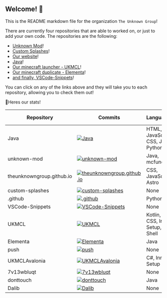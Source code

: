 ## Welcome! :wave:
This is the README markdown file for the organization `The Unknown Group`!

There are currently four repositories that are able to worked on, or just to add your own code. The repositories are the following:

  - [Unknown Mod](https://github.com/TheUnknownGroup/unknown-mod)!
  - [Custom Splashes](https://github.com/TheUnknownGroup/custom-splashes)!
  - [Our website](https://github.com/TheUnknownGroup/theunknowngroup.github.io)!
  - [Java](https://github.com/TheUnknownGroup/Java)!
  - [Our minecraft launcher - UKMCL](https://github.com/TheUnknownGroup/UKMCL)!
  - [Our minecraft duplicate - Elementa](https://github.com/TheUnknownGroup/Elementa)!
  - [and finally, VSCode-Snippets](https://github.com/TheUnknownGroup/VSCode-Snippets)!

You can click on any of the links above and they will take you to each repository, allowing you to check them out!

💪Heres our stats!



| Repository | Commits | Languages | Pull Requests | Issues | Stars | Forks |
|------------|---------|-----------|---------------|--------|-------|-------|
| Java | [![Java](https://img.shields.io/github/commit-activity/t/TheUnknownGroup/Java?color=green)](https://github.com/TheUnknownGroup/Java) | HTML, JavaScript, CSS, Java, Python | 7 | 2 | [![Java](https://img.shields.io/github/stars/TheUnknownGroup/Java?color=green)](https://github.com/TheUnknownGroup/Java) | [![Java](https://img.shields.io/github/forks/TheUnknownGroup/Java?color=green)](https://github.com/TheUnknownGroup/Java)
| unknown-mod | [![unknown-mod](https://img.shields.io/github/commit-activity/t/TheUnknownGroup/unknown-mod?color=green)](https://github.com/TheUnknownGroup/unknown-mod) | Java, mcfunction | 2 | 0 | [![unknown-mod](https://img.shields.io/github/stars/TheUnknownGroup/unknown-mod?color=green)](https://github.com/TheUnknownGroup/unknown-mod) | [![unknown-mod](https://img.shields.io/github/forks/TheUnknownGroup/unknown-mod?color=green)](https://github.com/TheUnknownGroup/unknown-mod)
| theunknowngroup.github.io | [![theunknowngroup.github.io](https://img.shields.io/github/commit-activity/t/TheUnknownGroup/theunknowngroup.github.io?color=green)](https://github.com/TheUnknownGroup/theunknowngroup.github.io) | CSS, JavaScript, Astro | 0 | 0 | [![theunknowngroup.github.io](https://img.shields.io/github/stars/TheUnknownGroup/theunknowngroup.github.io?color=green)](https://github.com/TheUnknownGroup/theunknowngroup.github.io) | [![theunknowngroup.github.io](https://img.shields.io/github/forks/TheUnknownGroup/theunknowngroup.github.io?color=green)](https://github.com/TheUnknownGroup/theunknowngroup.github.io)
| custom-splashes | [![custom-splashes](https://img.shields.io/github/commit-activity/t/TheUnknownGroup/custom-splashes?color=green)](https://github.com/TheUnknownGroup/custom-splashes) | None | 0 | 0 | [![custom-splashes](https://img.shields.io/github/stars/TheUnknownGroup/custom-splashes?color=green)](https://github.com/TheUnknownGroup/custom-splashes) | [![custom-splashes](https://img.shields.io/github/forks/TheUnknownGroup/custom-splashes?color=green)](https://github.com/TheUnknownGroup/custom-splashes)
| .github | [![.github](https://img.shields.io/github/commit-activity/t/TheUnknownGroup/.github?color=green)](https://github.com/TheUnknownGroup/.github) | Python | 0 | 0 | [![.github](https://img.shields.io/github/stars/TheUnknownGroup/.github?color=green)](https://github.com/TheUnknownGroup/.github) | [![.github](https://img.shields.io/github/forks/TheUnknownGroup/.github?color=green)](https://github.com/TheUnknownGroup/.github)
| VSCode-Snippets | [![VSCode-Snippets](https://img.shields.io/github/commit-activity/t/TheUnknownGroup/VSCode-Snippets?color=green)](https://github.com/TheUnknownGroup/VSCode-Snippets) | None | 0 | 0 | [![VSCode-Snippets](https://img.shields.io/github/stars/TheUnknownGroup/VSCode-Snippets?color=green)](https://github.com/TheUnknownGroup/VSCode-Snippets) | [![VSCode-Snippets](https://img.shields.io/github/forks/TheUnknownGroup/VSCode-Snippets?color=green)](https://github.com/TheUnknownGroup/VSCode-Snippets)
| UKMCL | [![UKMCL](https://img.shields.io/github/commit-activity/t/TheUnknownGroup/UKMCL?color=green)](https://github.com/TheUnknownGroup/UKMCL) | Kotlin, CSS, Inno Setup, Shell | 18 | 3 | [![UKMCL](https://img.shields.io/github/stars/TheUnknownGroup/UKMCL?color=green)](https://github.com/TheUnknownGroup/UKMCL) | [![UKMCL](https://img.shields.io/github/forks/TheUnknownGroup/UKMCL?color=green)](https://github.com/TheUnknownGroup/UKMCL)
| Elementa | [![Elementa](https://img.shields.io/github/commit-activity/t/TheUnknownGroup/Elementa?color=green)](https://github.com/TheUnknownGroup/Elementa) | Java | 0 | 0 | [![Elementa](https://img.shields.io/github/stars/TheUnknownGroup/Elementa?color=green)](https://github.com/TheUnknownGroup/Elementa) | [![Elementa](https://img.shields.io/github/forks/TheUnknownGroup/Elementa?color=green)](https://github.com/TheUnknownGroup/Elementa)
| push | [![push](https://img.shields.io/github/commit-activity/t/TheUnknownGroup/push?color=green)](https://github.com/TheUnknownGroup/push) | None | 0 | 0 | [![push](https://img.shields.io/github/stars/TheUnknownGroup/push?color=green)](https://github.com/TheUnknownGroup/push) | [![push](https://img.shields.io/github/forks/TheUnknownGroup/push?color=green)](https://github.com/TheUnknownGroup/push)
| UKMCLAvalonia | [![UKMCLAvalonia](https://img.shields.io/github/commit-activity/t/TheUnknownGroup/UKMCLAvalonia?color=green)](https://github.com/TheUnknownGroup/UKMCLAvalonia) | C#, Inno Setup | 0 | 0 | [![UKMCLAvalonia](https://img.shields.io/github/stars/TheUnknownGroup/UKMCLAvalonia?color=green)](https://github.com/TheUnknownGroup/UKMCLAvalonia) | [![UKMCLAvalonia](https://img.shields.io/github/forks/TheUnknownGroup/UKMCLAvalonia?color=green)](https://github.com/TheUnknownGroup/UKMCLAvalonia)
| 7v13wbluqt | [![7v13wbluqt](https://img.shields.io/github/commit-activity/t/TheUnknownGroup/7v13wbluqt?color=green)](https://github.com/TheUnknownGroup/7v13wbluqt) | None | 0 | 0 | [![7v13wbluqt](https://img.shields.io/github/stars/TheUnknownGroup/7v13wbluqt?color=green)](https://github.com/TheUnknownGroup/7v13wbluqt) | [![7v13wbluqt](https://img.shields.io/github/forks/TheUnknownGroup/7v13wbluqt?color=green)](https://github.com/TheUnknownGroup/7v13wbluqt)
| donttouch | [![donttouch](https://img.shields.io/github/commit-activity/t/TheUnknownGroup/donttouch?color=green)](https://github.com/TheUnknownGroup/donttouch) | Java | 0 | 0 | [![donttouch](https://img.shields.io/github/stars/TheUnknownGroup/donttouch?color=green)](https://github.com/TheUnknownGroup/donttouch) | [![donttouch](https://img.shields.io/github/forks/TheUnknownGroup/donttouch?color=green)](https://github.com/TheUnknownGroup/donttouch)
| Dalib | [![Dalib](https://img.shields.io/github/commit-activity/t/TheUnknownGroup/Dalib?color=green)](https://github.com/TheUnknownGroup/Dalib) | None | 0 | 0 | [![Dalib](https://img.shields.io/github/stars/TheUnknownGroup/Dalib?color=green)](https://github.com/TheUnknownGroup/Dalib) | [![Dalib](https://img.shields.io/github/forks/TheUnknownGroup/Dalib?color=green)](https://github.com/TheUnknownGroup/Dalib)

